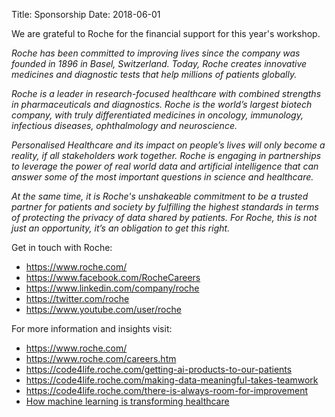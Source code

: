Title: Sponsorship
Date: 2018-06-01

We are grateful to Roche for the financial support for this year's workshop.

<i>Roche has been committed to improving lives since the company was founded in 1896 in Basel, Switzerland. Today, Roche creates innovative medicines and diagnostic tests that help millions of patients globally.

Roche is a leader in research-focused healthcare with combined strengths in pharmaceuticals and diagnostics. Roche is the world’s largest biotech company, with truly differentiated medicines in oncology, immunology, infectious diseases, ophthalmology and neuroscience.

Personalised Healthcare and its impact on people’s lives will only become a reality, if all stakeholders work together. Roche is engaging in partnerships to leverage the power of real world data and  artificial intelligence that can answer some of the most important questions in science and healthcare. 


At the same time, it is Roche's unshakeable commitment to be a trusted partner for patients and society by fulfilling the highest standards in terms of protecting the privacy of data shared by patients. For Roche, this is not just an opportunity, it’s an obligation to get this right.</i>


Get in touch with Roche: 

 - https://www.roche.com/ 
 - https://www.facebook.com/RocheCareers
 - https://www.linkedin.com/company/roche
 - https://twitter.com/roche
 - https://www.youtube.com/user/roche


For more information and insights visit:

 - https://www.roche.com/
 - https://www.roche.com/careers.htm
 - https://code4life.roche.com/getting-ai-products-to-our-patients
 - https://code4life.roche.com/making-data-meaningful-takes-teamwork
 - https://code4life.roche.com/there-is-always-room-for-improvement
 - [How machine learning is transforming healthcare](https://www.roche.com/about/priorities/personalised_healthcare/machine-learning.htm)

<!-- 
Code for Life


Switzerland
 -->
 

<!-- Gloria Macia -->
<!-- 



 

Charlotta Fruchtenicht



 

Celia Bel
 -->
<!-- https://code4life.roche.com/there-is-always-room-for-improvement

 

USA

 

Sam Whipple

https://code4life.roche.com/making-personalized-healthcare-a-reality -->





